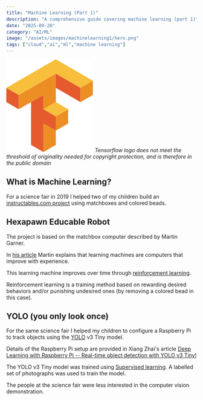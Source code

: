 ```yaml
---
title: "Machine Learning (Part 1)"
description: "A comprehensive guide covering machine learning (part 1)"
date: "2025-09-20"
category: "AI/ML"
image: "/assets/images/machinelearning1/hero.png"
tags: ["cloud","ai","ml","machine learning"]
---
```


![](/assets/images/machinelearning1/tensorflow-logo.svg)
*Tensorflow logo does not meet the threshold of originality needed for copyright protection, and is therefore in the public domain*


## What is Machine Learning?

For a science fair in 2019 I helped two of my children build an [instructables.com project](https://www.instructables.com/Matchbox-Mini-Chess-Learning-Machine/?fbclid=IwAR0g2mf_HQBxdJJIuQaeSfAbF3Hui4QoTPBuI18YoYVlKFIr4Bv8OX0diTw) using matchboxes and colored beads.


## Hexapawn Educable Robot

The project is based on the matchbox computer described by Martin Garner.

In [his article](https://www.cs.williams.edu/~freund/cs136-073/GardnerHexapawn.pdf) Martin explains that learning machines are computers that improve with experience.

This learning machine improves over time through [reinforcement learning](https://www.techtarget.com/searchenterpriseai/definition/reinforcement-learning).

Reinforcement learning is a training method based on rewarding desired behaviors and/or punishing undesired ones (by removing a colored bead in this case).


## YOLO (you only look once)

For the same science fair I helped my children to configure a Raspberry Pi to track objects using the [YOLO](https://www.v7labs.com/blog/yolo-object-detection) v3 Tiny model.

Details of the Raspberry Pi setup are provided in Xiang Zhai's article [Deep Learning with Raspberry Pi -- Real-time object detection with YOLO v3 Tiny!](https://funofdiy.blogspot.com/2018/08/deep-learning-with-raspberry-pi-real.html)

The YOLO v3 Tiny model was trained using [Supervised learning](https://www.ibm.com/cloud/learn/supervised-learning). A labelled set of photographs was used to train the model.

The people at the science fair were less interested in the computer vision demonstration.
